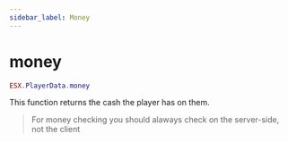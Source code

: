 ```yaml
---
sidebar_label: Money
---
```


# money

```lua
ESX.PlayerData.money
```

This function returns the cash the player has on them.

> For money checking you should alaways check on the server-side, not the client
